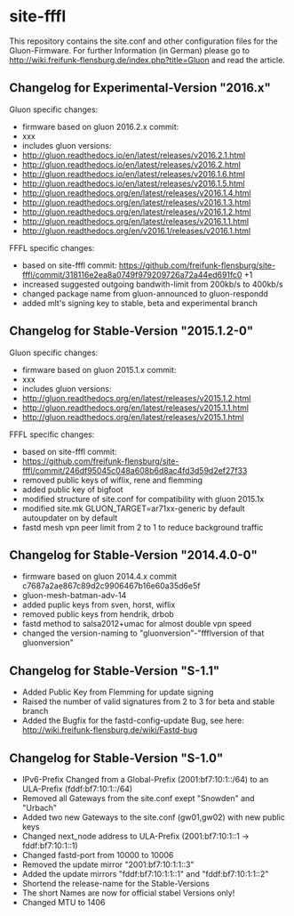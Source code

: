 site-fffl
=========

This repository contains the site.conf and other configuration files for the Gluon-Firmware. For further Information (in German) please go to http://wiki.freifunk-flensburg.de/index.php?title=Gluon and read the article.

Changelog for Experimental-Version "2016.x"
-----------------------------------------
Gluon specific changes:
* firmware based on gluon 2016.2.x commit:
* xxx
* includes gluon versions:
* http://gluon.readthedocs.io/en/latest/releases/v2016.2.1.html
* http://gluon.readthedocs.io/en/latest/releases/v2016.2.html
* http://gluon.readthedocs.io/en/latest/releases/v2016.1.6.html
* http://gluon.readthedocs.io/en/latest/releases/v2016.1.5.html
* http://gluon.readthedocs.org/en/latest/releases/v2016.1.4.html
* http://gluon.readthedocs.org/en/latest/releases/v2016.1.3.html
* http://gluon.readthedocs.org/en/latest/releases/v2016.1.2.html
* http://gluon.readthedocs.org/en/latest/releases/v2016.1.1.html
* http://gluon.readthedocs.org/en/v2016.1/releases/v2016.1.html

FFFL specific changes:
* based on site-fffl commit:
https://github.com/freifunk-flensburg/site-fffl/commit/318116e2ea8a0749f979209726a72a44ed691fc0 +1 
* increased suggested outgoing bandwith-limit from 200kb/s to 400kb/s
* changed package name from gluon-announced to gluon-respondd
* added mlt's signing key to stable, beta and experimental branch 


Changelog for Stable-Version "2015.1.2-0"
-----------------------------------------
Gluon specific changes:
* firmware based on gluon 2015.1.x commit:
* xxx
* includes gluon versions:
* http://gluon.readthedocs.org/en/latest/releases/v2015.1.2.html
* http://gluon.readthedocs.org/en/latest/releases/v2015.1.1.html
* http://gluon.readthedocs.org/en/latest/releases/v2015.1.html

FFFL specific changes:
* based on site-fffl commit:
* https://github.com/freifunk-flensburg/site-fffl/commit/246df95045c048a608b6d8ac4fd3d59d2ef27f33
* removed public keys of wiflix, rene and flemming
* added public key of bigfoot
* modified structure of site.conf for compatibility with gluon 2015.1x
* modified site.mk GLUON_TARGET=ar71xx-generic  by default autoupdater on by default
* fastd mesh vpn peer limit from 2 to 1 to reduce background traffic

Changelog for Stable-Version "2014.4.0-0"
-----------------------------------------
* firmware based on gluon 2014.4.x commit c7687a2ae867c89d2c9906467b16e60a35d6e5f
* gluon-mesh-batman-adv-14
* added puplic keys from sven, horst, wiflix
* removed public keys from hendrik, drbob
* fastd method to salsa2012+umac for almost double vpn speed
* changed the version-naming to "gluonversion"-"ffflversion of that gluonversion"

Changelog for Stable-Version "S-1.1"
------------------------------------
* Added Public Key from Flemming for update signing
* Raised the number of valid signatures from 2 to 3 for beta and stable branch
* Added the Bugfix for the fastd-config-update Bug, see here: http://wiki.freifunk-flensburg.de/wiki/Fastd-bug

Changelog for Stable-Version "S-1.0"
------------------------------------
* IPv6-Prefix Changed from a Global-Prefix (2001:bf7:10:1::/64) to an ULA-Prefix (fddf:bf7:10:1::/64)
* Removed all Gateways from the site.conf exept "Snowden" and "Urbach"
* Added two new Gateways to the site.conf (gw01,gw02) with new public keys
* Changed next_node address to ULA-Prefix (2001:bf7:10:1::1 -> fddf:bf7:10:1::1)
* Changed fastd-port from 10000 to 10006
* Removed the update mirror "2001:bf7:10:1:1::3"
* Added the update mirrors "fddf:bf7:10:1:1::1" and "fddf:bf7:10:1:1::2"
* Shortend the release-name for the Stable-Versions
* The short Names are now for official stabel Versions only!
* Changed MTU to 1406
